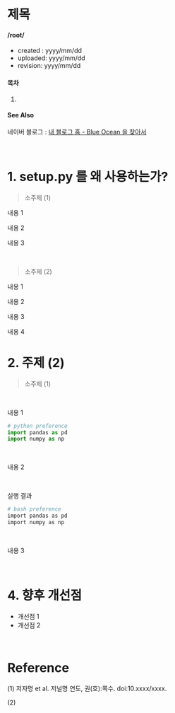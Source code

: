 # __제목__

#### /root/
* created : yyyy/mm/dd
* uploaded: yyyy/mm/dd
* revision: yyyy/mm/dd

#### 목차
1. 


#### See Also
네이버 블로그 : [내 블로그 홈 - Blue Ocean 을 찾아서][Ext1]

<br>

# 1. setup.py 를 왜 사용하는가?

> 소주제 (1)

내용 1

내용 2

내용 3

<br>

> 소주제 (2)

내용 1

내용 2

내용 3

내용 4

# 2. 주제 (2)

> 소주제 (1)

<br>

내용 1

```python
# python preference
import pandas as pd
import numpy as np
```

<br>

내용 2

<br>

실행 결과
```bash
# bash preference
import pandas as pd
import numpy as np
```

<br>

내용 3



<br>

# 4. 향후 개선점
- 개선점 1
- 개선점 2

<br>

# Reference
(1) 저자명 et al. 저널명 연도, 권(호):쪽수. doi:10.xxxx/xxxx.

(2)


[Ext1]:https://blog.naver.com/simhc0714